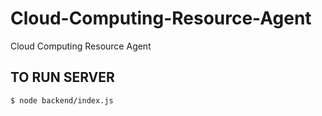 # Cloud-Computing-Resource-Agent

Cloud Computing Resource Agent


## TO RUN SERVER
```
$ node backend/index.js
```
